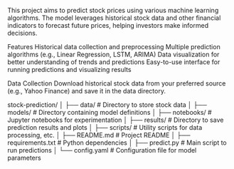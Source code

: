 This project aims to predict stock prices using various machine learning algorithms. The model leverages historical stock data and other financial indicators to forecast future prices, helping investors make informed decisions.

Features Historical data collection and preprocessing Multiple prediction algorithms (e.g., Linear Regression, LSTM, ARIMA) Data visualization for better understanding of trends and predictions Easy-to-use interface for running predictions and visualizing results

Data Collection Download historical stock data from your preferred source (e.g., Yahoo Finance) and save it in the data directory.

stock-prediction/ │ ├── data/ # Directory to store stock data │ ├── models/ # Directory containing model definitions │ ├── notebooks/ # Jupyter notebooks for experimentation │ ├── results/ # Directory to save prediction results and plots │ ├── scripts/ # Utility scripts for data processing, etc. │ ├── README.md # Project README │ ├── requirements.txt # Python dependencies │ ├── predict.py # Main script to run predictions │ └── config.yaml # Configuration file for model parameters
